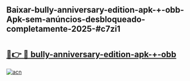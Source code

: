 ## Baixar-bully-anniversary-edition-apk-+-obb-Apk-sem-anúncios-desbloqueado-completamente-2025-#c7zi1

# <h2><a href="https://ainizakaria.my?title=bully-anniversary-edition-apk-+-obb&ref=22M">🔗👉 🔴 bully-anniversary-edition-apk-+-obb</a></h2>

[![acn](https://github.com/user-attachments/assets/0f9c940e-d8b0-45ae-aac7-cd30a18b3e1c)](https://ainizakaria.my?title=bully-anniversary-edition-apk-+-obb&ref=22M)

